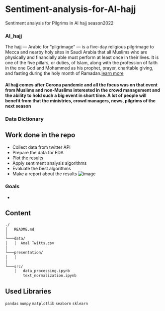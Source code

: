 # Sentiment-analysis-for-Al-hajj
Sentiment analysis for Pilgrims in Al hajj season2022

### Al_hajj
The hajj — Arabic for “pilgrimage” — is a five-day religious pilgrimage to Mecca and nearby holy sites in Saudi Arabia that all Muslims who are physically and financially able must perform at least once in their lives. It is one of the five pillars, or duties, of Islam, along with the profession of faith in the one God and Mohammed as his prophet, prayer, charitable giving, and fasting during the holy month of Ramadan.[learn more](https://www.vox.com/2016/9/12/12814258/hajj-2018-islamic-pilgrimage-mecca-what-is-explained#:~:text=Can%20non%2DMuslims%20do%20the,city%20of%20Mecca%20at%20all.)

#### Al hajj comes after Corona pandemic and all the focus was on that event from Muslims and non-Muslims interested in the crowd management and the ability to hold such  a big event in short time. A lot of people will benefit from that the ministries, crowd managers, news, pilgrims of the next season

### Data Dictionary

## Work done in the repo
-	Collect data from twitter API
-	Prepare the data for EDA
-	Plot the results
-	Apply sentiment analysis algorithms
-	Evaluate the best algorithms
-	Make a report about the results 
![image](https://user-images.githubusercontent.com/48737364/184533916-985aae26-e83d-4ea4-b5df-b2368f0b03c6.png)


### Goals
-

## Content 

```bash
./
│   README.md
│   
└───data/
│   │  Amal Twitts.csv
│   
└───presentation/
│   │   
│   
└───src/
    │   data_processing.ipynb
    	text_normalization.ipynb 
```

## Used Libraries
`pandas` 
`numpy` 
`matplotlib`
`seaborn`
`sklearn`

